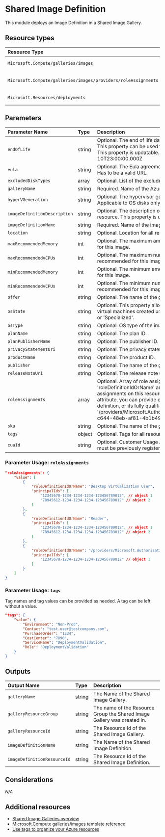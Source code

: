 # Shared Image Definition

This module deploys an Image Definition in a Shared Image Gallery.

## Resource types

|Resource Type|ApiVersion|
|:--|:--|
|`Microsoft.Compute/galleries/images`|2019-12-01|
|`Microsoft.Compute/galleries/images/providers/roleAssignments`|2018-09-01-preview|
|`Microsoft.Resources/deployments`|2020-06-01|

## Parameters

| Parameter Name | Type | Description | DefaultValue | Possible values |
| :-- | :-- | :-- | :-- | :-- |
| `endOfLife` | string | Optional. The end of life date of the gallery Image Definition. This property can be used for decommissioning purposes. This property is updatable. Allowed format: 2020-01-10T23:00:00.000Z |  |  |
| `eula` | string | Optional. The Eula agreement for the gallery Image Definition. Has to be a valid URL. |  |  |
| `excludedDiskTypes` | array | Optional. List of the excluded disk types. E.g. Standard_LRS | System.Object[] |  |
| `galleryName` | string | Required. Name of the Azure Shared Image Gallery |  |  |
| `hyperVGeneration` | string | Optional. The hypervisor generation of the Virtual Machine. Applicable to OS disks only. - V1 or V2 | V1 | System.Object[] |
| `imageDefinitionDescription` | string | Optional. The description of this gallery Image Definition resource. This property is updatable. |  |  |
| `imageDefinitionName` | string | Required. Name of the image definition. |  |  |
| `location` | string | Optional. Location for all resources. | [resourceGroup().location] |  |
| `maxRecommendedMemory` | int | Optional. The maximum amount of RAM in GB recommended for this image. | 16 |  |
| `maxRecommendedvCPUs` | int | Optional. The maximum number of the CPU cores recommended for this image. | 4 |  |
| `minRecommendedMemory` | int | Optional. The minimum amount of RAM in GB recommended for this image. | 4 |  |
| `minRecommendedvCPUs` | int | Optional. The minimum number of the CPU cores recommended for this image. | 1 |  |
| `offer` | string | Optional. The name of the gallery Image Definition offer. | WindowsServer |  |
| `osState` | string | Optional. This property allows the user to specify whether the virtual machines created under this image are 'Generalized' or 'Specialized'. | Generalized | System.Object[] |
| `osType` | string | Optional. OS type of the image to be created. | Windows | System.Object[] |
| `planName` | string | Optional. The plan ID. |  |  |
| `planPublisherName` | string | Optional. The publisher ID. |  |  |
| `privacyStatementUri` | string | Optional. The privacy statement uri. Has to be a valid URL. |  |  |
| `productName` | string | Optional. The product ID. |  |  |
| `publisher` | string | Optional. The name of the gallery Image Definition publisher. | MicrosoftWindowsServer |  |
| `releaseNoteUri` | string | Optional. The release note uri. Has to be a valid URL. |  |  |
| `roleAssignments` | array | Optional. Array of role assignment objects that contain the 'roleDefinitionIdOrName' and 'principalId' to define RBAC role assignments on this resource. In the roleDefinitionIdOrName attribute, you can provide either the display name of the role definition, or its fully qualified ID in the following format: '/providers/Microsoft.Authorization/roleDefinitions/c2f4ef07-c644-48eb-af81-4b1b4947fb11' | System.Object[] |  |
| `sku` | string | Optional. The name of the gallery Image Definition SKU. | 2019-Datacenter |  |
| `tags` | object | Optional. Tags for all resources. |  |  |
| `cuaId` | string | Optional. Customer Usage Attribution id (GUID). This GUID must be previously registered |  |  |

### Parameter Usage: `roleAssignments`

```json
"roleAssignments": {
    "value": [
        {
            "roleDefinitionIdOrName": "Desktop Virtualization User",
            "principalIds": [
                "12345678-1234-1234-1234-123456789012", // object 1
                "78945612-1234-1234-1234-123456789012" // object 2
            ]
        },
        {
            "roleDefinitionIdOrName": "Reader",
            "principalIds": [
                "12345678-1234-1234-1234-123456789012", // object 1
                "78945612-1234-1234-1234-123456789012" // object 2
            ]
        },
        {
            "roleDefinitionIdOrName": "/providers/Microsoft.Authorization/roleDefinitions/c2f4ef07-c644-48eb-af81-4b1b4947fb11",
            "principalIds": [
                "12345678-1234-1234-1234-123456789012" // object 1
            ]
        }
    ]
}
```

### Parameter Usage: `tags`

Tag names and tag values can be provided as needed. A tag can be left without a value.

```json
"tags": {
    "value": {
        "Environment": "Non-Prod",
        "Contact": "test.user@testcompany.com",
        "PurchaseOrder": "1234",
        "CostCenter": "7890",
        "ServiceName": "DeploymentValidation",
        "Role": "DeploymentValidation"
    }
}
```

## Outputs

| Output Name | Type | Description |
| :-- | :-- | :-- |
| `galleryName` | string | The Name of the Shared Image Gallery. |
| `galleryResourceGroup` | string | The name of the Resource Group the Shared Image Gallery was created in. |
| `galleryResourceId` | string | The Resource Id of the Shared Image Gallery. |
| `imageDefinitionName` | string | The Name of the Shared Image Definition. |
| `imageDefinitionResourceId` | string | The Resource Id of the Shared Image Definition. |

## Considerations

*N/A*

## Additional resources

- [Shared Image Galleries overview](https://docs.microsoft.com/en-us/azure/virtual-machines/linux/shared-image-galleries)
- [Microsoft.Compute galleries/images template reference](https://docs.microsoft.com/en-us/azure/templates/microsoft.compute/2019-07-01/galleries/images)
- [Use tags to organize your Azure resources](https://docs.microsoft.com/en-us/azure/azure-resource-manager/resource-group-using-tags)
